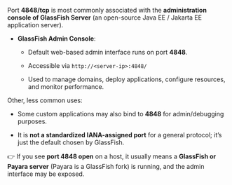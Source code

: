 Port **4848/tcp** is most commonly associated with the **administration console of GlassFish Server** (an open-source Java EE / Jakarta EE application server).

- **GlassFish Admin Console**:
    
    - Default web-based admin interface runs on port **4848**.
        
    - Accessible via `http://<server-ip>:4848/`
        
    - Used to manage domains, deploy applications, configure resources, and monitor performance.
        

Other, less common uses:

- Some custom applications may also bind to **4848** for admin/debugging purposes.
    
- It is **not a standardized IANA-assigned port** for a general protocol; it’s just the default chosen by GlassFish.
    

👉 If you see **port 4848 open** on a host, it usually means a **GlassFish or Payara server** (Payara is a GlassFish fork) is running, and the admin interface may be exposed.